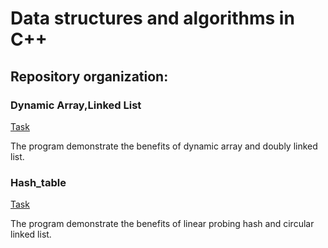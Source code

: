 # Data structures and algorithms in C++
## Repository organization:

### Dynamic Array,Linked List
[Task](./Dynamic_Array,Linked_List/Task.pdf)

The program demonstrate the benefits of dynamic array  and doubly linked list.
### Hash_table
[Task](./Hash_table/Task.pdf)

The program demonstrate the benefits of linear probing hash and circular linked list.
